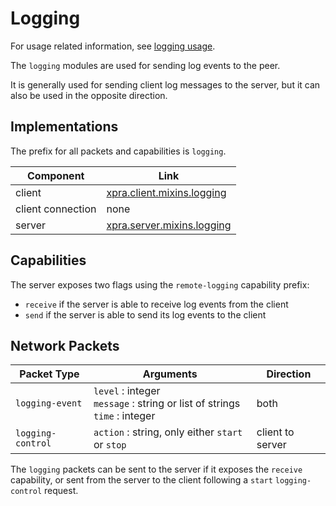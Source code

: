# Logging

For usage related information, see [logging usage](../Usage/Logging.md).

The `logging` modules are used for sending log events to the peer.

It is generally used for sending client log messages to the server,
but it can also be used in the opposite direction.

## Implementations

The prefix for all packets and capabilities is `logging`.

| Component         | Link                                                                                                     |
|-------------------|----------------------------------------------------------------------------------------------------------|
| client            | [xpra.client.mixins.logging](https://github.com/Xpra-org/xpra/blob/master/xpra/client/mixins/logging.py) |
| client connection | none                                                                                                     |
| server            | [xpra.server.mixins.logging](https://github.com/Xpra-org/xpra/blob/master/xpra/server/mixins/logging.py) |


## Capabilities

The server exposes two flags using the `remote-logging` capability prefix:
* `receive` if the server is able to receive log events from the client
* `send` if the server is able to send its log events to the client

## Network Packets

| Packet Type       | Arguments                                                                        | Direction        |
|-------------------|----------------------------------------------------------------------------------|------------------|
| `logging-event`   | `level` : integer<br/>`message` : string or list of strings<br/>`time` : integer | both             |
| `logging-control` | `action` : string, only either `start` or `stop`                                 | client to server |

The `logging` packets can be sent to the server if it exposes the `receive` capability,
or sent from the server to the client following a `start` `logging-control` request.
